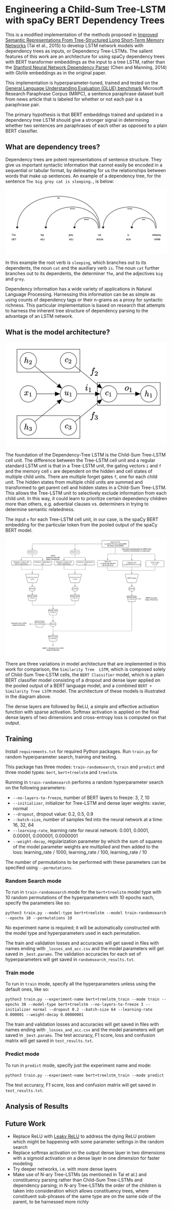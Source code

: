 # Engineering a Child-Sum Tree-LSTM with spaCy BERT Dependency Trees

This is a modified implementation of the methods proposed in [Improved Semantic Representations From
Tree-Structured Long Short-Term Memory Networks](https://aclanthology.org/P15-1150.pdf) (Tai et al., 2015) to develop 
LSTM network models with dependency trees as inputs, or Dependency Tree-LSTMs. The salient features of this work are an 
architecture for using spaCy dependency trees with BERT transformer embeddings as the input to a tree LSTM, rather than 
the [Stanford Neural Network Dependency Parser](https://www-nlp.stanford.edu/software/nndep.html) (Chen and Manning, 
2014) with GloVe embeddings as in the original paper.

This implementation is hyperparameter-tuned, trained and tested on the 
[General Language Understanding Evaluation (GLUE) benchmark](https://gluebenchmark.com/) Microsoft Research Paraphrase 
Corpus (MRPC), a sentence paraphrase dataset built from news article that is labeled for whether or not each pair is a 
paraphrase pair.

The primary hypothesis is that BERT embeddings trained and updated in a dependency tree LSTM should give a stronger 
signal in determining whether two sentences are paraphrases of each other as opposed to a plain BERT classifier.

## What are dependency trees?

Dependency trees are potent representations of sentence structure. They give us important syntactic information that 
cannot easily be encoded in a sequential or tabular format, by delineating for us the relationships between words that 
make up sentences. An example of a dependency tree, for the sentence `The big grey cat is sleeping.`, is 
below:

![](data/dep_tree.png)

In this example the root verb is `sleeping`, which branches out to its dependents, the noun `cat` and the auxiliary 
verb `is`. The noun `cat` further branches out to its dependents, the determiner `The`, and the adjectives `big` and 
`grey`.

Dependency information has a wide variety of applications in Natural Language Processing. Harnessing this information 
can be as simple as using counts of dependency tags or their n-grams as a proxy for syntactic richness. This particular 
implementation is based on research that attempts to harness the inherent tree structure of dependency parsing to the 
advantage of an LSTM network.

## What is the model architecture?

![Composition of memory cell c and hidden staten h of a Tree-LSTM cell unit](data/treelstmcell.png)

The foundation of the Dependency-Tree LSTM is the Child-Sum Tree-LSTM cell unit. The difference between the Tree-LSTM 
cell unit and a regular standard LSTM unit is that in a Tree-LSTM unit, the gating vectors `i` and `f` and the memory 
cell `c` are dependent on the hidden and cell states of multiple child units. There are multiple forget gates `f`, one 
for each child unit. The hidden states from multiple child units are summed and transformed to get parent cell and hidden 
states in a Child-Sum Tree-LSTM. This allows the Tree-LSTM unit to selectively exclude information from each child unit. 
In this way, it could learn to prioritize certain dependency children more than others, e.g. adverbial clauses vs. 
determiners in trying to determine semantic relatedness.

The input `x` for each Tree-LSTM cell unit, in our case, is the spaCy BERT embedding for the particular token from the 
pooled output of the spaCy BERT model.

![](data/treelstm.png)

There are three variations in model architecture that are implemented in this work for comparison, the `Similarity Tree 
LSTM`, which is composed solely of Child-Sum Tree-LSTM cells, the `BERT Classifier` model, which is a plain BERT 
classifier model consisting of a dropout and dense layer applied on the pooled output of a BERT language model, and a 
combined `BERT + Similarity Tree LSTM` model. The architecture of these models is illustrated in the diagram above.

The dense layers are followed by ReLU, a simple and effective activation function with sparse activation. Softmax 
activation is applied on the final dense layers of two dimensions and cross-entropy loss is computed on that output.

## Training

Install `requirements.txt` for required Python packages. Run `train.py` for random hyperparameter search, training and 
testing.

This package has three modes: `train-randomsearch`, `train` and `predict` and three model types: `bert`, 
`bert+treelstm` and `treelstm`. 

Running in `train-randomsearch` performs a 
random hyperparameter search on the following parameters:
* `--no-layers-to-freeze`, number of BERT layers to freeze: 3, 7, 10
* `--initializer`, initializer for Tree-LSTM and dense layer weights: xavier, normal
* `--dropout`, dropout value: 0.2, 0.5, 0.9
* `--batch-size`, number of samples fed into the neural network at a time: 16, 32, 64
* `--learning-rate`, learning rate for neural network: 0.001, 0.0001, 0.00001, 0.000001, 0.0000001
* `--weight-decay`, regularization parameter by which the sum of squares of the model parameter weights are multiplied 
  and then added to the loss: learning_rate / 1000, learning_rate / 100, learning_rate / 10

The number of permutations to be performed with these parameters can be specified using `--permutations`.

### Random Search mode
To run in `train-randomsearch` mode for the `bert+treelstm` model type with 10 random permutations of the 
hyperparameters with 10 epochs each, specify the parameters like so:
```
python3 train.py --model-type bert+treelstm --model train-randomsearch --epochs 10 --permutations 10
```
No experiment name is required; it will be automatically constructed with the model type and hyperparameters used in 
each permutation.

The train and validation losses and accuracies will get saved in files with names ending with `_losses_and_acc.csv` and 
the model parameters will get saved in `_best.params`. The validation accuracies for each set of hyperparameters will 
get saved in `randomsearch_results.txt`.

### Train mode

To run in `train` mode, specify all the hyperparameters unless using the default ones, like so:
```
python3 train.py --experiment-name bert+treelstm_train --mode train --epochs 30 --model-type bert+treelstm --no-layers-to-freeze 3 --initializer normal --dropout 0.2 --batch-size 64 --learning-rate 0.000001 --weight-decay 0.00000001
```

The train and validation losses and accuracies will get saved in files with names ending with `_losses_and_acc.csv` and 
the model parameters will get saved in `_best.params`. The test accuracy, F1 score, loss and confusion matrix will 
get saved in `test_results.txt`.

### Predict mode

To run in `predict` mode, specify just the experiment name and mode:
```
python3 train.py --experiment-name bert+treelstm_train --mode predict
```
The test accuracy, F1 score, loss and confusion matrix will 
get saved in `test_results.txt`.

## Analysis of Results

## Future Work
* Replace ReLU with [Leaky ReLU](https://ayearofai.com/rohan-4-the-vanishing-gradient-problem-ec68f76ffb9b) to address 
the dying ReLU problem which might be happening with some parameter settings in the random search
* Replace softmax activation on the output dense layer in two dimensions with a sigmoid activation on a dense layer 
in one dimension for faster modeling
* Try deeper networks, i.e. with more dense layers
* Make use of N-ary Tree-LSTMs (as mentioned in Tai et al.) and constituency parsing rather than Child-Sum Tree-LSTMs 
  and dependency parsing; in N-ary Tree-LSTMs the order of the children is taken into consideration which allows 
  constituency trees, where constituent sub-phrases of the same type are on the same side of the parent, to be harnessed 
  more richly
